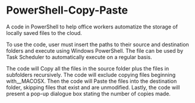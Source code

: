 # PowerShell-Copy-Paste
A code in PowerShell to help office workers automatize the storage of locally saved files to the cloud. 

To use the code, user must insert the paths to their source and destination folders and execute using Windows PowerShell. The file can be used by Task Scheduler to automatically execute on a regular basis.


The code will Copy all the files in the source folder plus the files in subfolders recursively. 
The code will exclude copying files beginning with__MACOSX.
Then the code will Paste the files into the destination folder, skipping files that exist and are unmodified. 
Lastly, the code will present a pop-up dialogue box stating the number of copies made.

